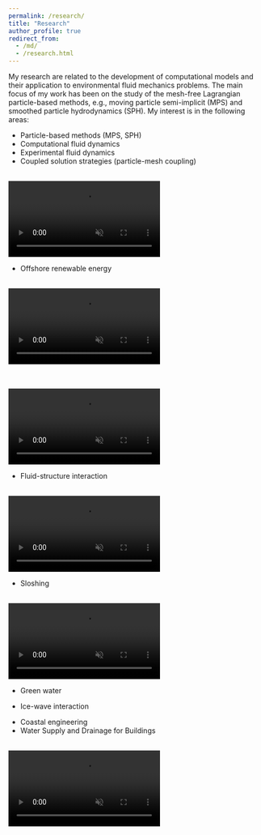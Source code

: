 ```yaml
---
permalink: /research/
title: "Research"
author_profile: true
redirect_from: 
  - /md/
  - /research.html
---
```


My research are related to the development of computational models and their application to environmental fluid mechanics problems. The main focus of my work has been on the study of the mesh-free Lagrangian particle-based methods, e.g., moving particle semi-implicit (MPS) and smoothed particle hydrodynamics (SPH). My interest is in the following areas:

* Particle-based methods (MPS, SPH)
* Computational fluid dynamics
* Experimental fluid dynamics
* Coupled solution strategies (particle-mesh coupling)
<br/><br/>
<video src="https://user-images.githubusercontent.com/20632175/182659436-a76d0e98-0326-4cb6-be83-c766096f6ff8.mp4" playsinline autoplay muted loop controls="controls" style="max-width: 700px;">
</video>

* Offshore renewable energy
<br/><br/>
<video src="https://user-images.githubusercontent.com/20632175/182657646-2b09cb45-12e0-457f-954b-a5058d8bd04a.mp4" playsinline autoplay muted loop controls="controls" style="max-width: 700px;">
</video>

<br/><br/>
<video src="https://user-images.githubusercontent.com/20632175/182654476-a57408c2-3204-4045-b068-21a994842d9b.mp4" playsinline autoplay muted loop controls="controls" style="max-width: 700px;">
</video>

* Fluid-structure interaction
<br/><br/>
<video src="https://user-images.githubusercontent.com/20632175/182658603-88eea1b5-32ff-4edc-8f9d-4601403eb633.mp4" playsinline autoplay muted loop controls="controls" style="max-width: 500px;">
</video>

* Sloshing
<br/><br/>
<video src="https://user-images.githubusercontent.com/20632175/182660794-abf94f3e-570a-414e-8e79-0c7b40aca5a8.mp4" playsinline autoplay muted loop controls="controls" style="max-width: 700px;">
</video>

* Green water
<!--<br/><br/><img src='/images/sloshing_3d_exp_mps_kosh_chta.gif' width="700">-->
* Ice-wave interaction
<!--<br/><br/><img src='/images/mps_exp_4b_Try01-02-03_time.gif' width="700">-->
* Coastal engineering
* Water Supply and Drainage for Buildings
<br/><br/>
<video src="https://user-images.githubusercontent.com/20632175/182658860-226d9e08-bc61-4e8e-ac4f-de887db865a7.mp4" playsinline autoplay muted loop controls="controls" style="max-width: 700px;">
</video>